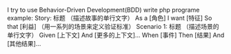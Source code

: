 I try to use Behavior-Driven Development(BDD) write php programe
example:
Story: 标题 （描述故事的单行文字）
As a [角色]
I want [特征]
So that [利益]
（用一系列的场景来定义验证标准）
Scenario 1: 标题 （描述场景的单行文字）
Given [上下文]
And [更多的上下文]...
When [事件]
Then [结果]
And [其他结果]...
